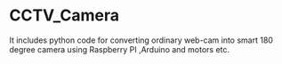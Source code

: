 # CCTV_Camera
It includes python code for converting ordinary web-cam into smart 180 degree camera using Raspberry PI ,Arduino and motors etc.
